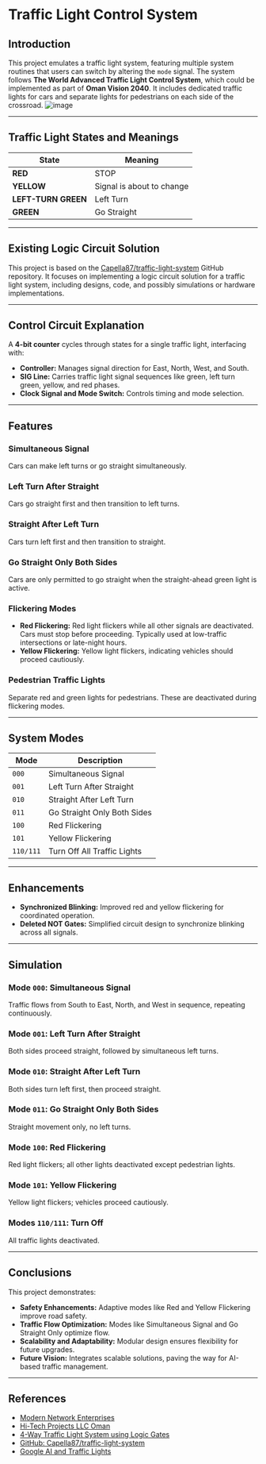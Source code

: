 # Traffic Light Control System

## Introduction
This project emulates a traffic light system, featuring multiple system routines that users can switch by altering the `mode` signal. The system follows **The World Advanced Traffic Light Control System**, which could be implemented as part of **Oman Vision 2040**. It includes dedicated traffic lights for cars and separate lights for pedestrians on each side of the crossroad.
![image](https://github.com/user-attachments/assets/ef15a77b-624c-4941-a1af-18cb5215e6c3)

---

## Traffic Light States and Meanings

| State                | Meaning                            |
|----------------------|------------------------------------|
| **RED**             | STOP                               |
| **YELLOW**          | Signal is about to change         |
| **LEFT-TURN GREEN** | Left Turn                          |
| **GREEN**           | Go Straight                       |

---

## Existing Logic Circuit Solution
This project is based on the [Capella87/traffic-light-system](https://github.com/Capella87/traffic-light-system) GitHub repository. It focuses on implementing a logic circuit solution for a traffic light system, including designs, code, and possibly simulations or hardware implementations.

---

## Control Circuit Explanation
A **4-bit counter** cycles through states for a single traffic light, interfacing with:
- **Controller:** Manages signal direction for East, North, West, and South.
- **SIG Line:** Carries traffic light signal sequences like green, left turn green, yellow, and red phases.
- **Clock Signal and Mode Switch:** Controls timing and mode selection.

---

## Features

### Simultaneous Signal
Cars can make left turns or go straight simultaneously.

### Left Turn After Straight
Cars go straight first and then transition to left turns.

### Straight After Left Turn
Cars turn left first and then transition to straight.

### Go Straight Only Both Sides
Cars are only permitted to go straight when the straight-ahead green light is active.

### Flickering Modes
- **Red Flickering:** Red light flickers while all other signals are deactivated. Cars must stop before proceeding. Typically used at low-traffic intersections or late-night hours.
- **Yellow Flickering:** Yellow light flickers, indicating vehicles should proceed cautiously.

### Pedestrian Traffic Lights
Separate red and green lights for pedestrians. These are deactivated during flickering modes.

---

## System Modes

| Mode      | Description                                   |
|-----------|-----------------------------------------------|
| `000`     | Simultaneous Signal                          |
| `001`     | Left Turn After Straight                     |
| `010`     | Straight After Left Turn                     |
| `011`     | Go Straight Only Both Sides                 |
| `100`     | Red Flickering                               |
| `101`     | Yellow Flickering                            |
| `110/111` | Turn Off All Traffic Lights                 |

---

## Enhancements
- **Synchronized Blinking:** Improved red and yellow flickering for coordinated operation.
- **Deleted NOT Gates:** Simplified circuit design to synchronize blinking across all signals.

---

## Simulation
### Mode `000`: Simultaneous Signal
Traffic flows from South to East, North, and West in sequence, repeating continuously.

### Mode `001`: Left Turn After Straight
Both sides proceed straight, followed by simultaneous left turns.

### Mode `010`: Straight After Left Turn
Both sides turn left first, then proceed straight.

### Mode `011`: Go Straight Only Both Sides
Straight movement only, no left turns.

### Mode `100`: Red Flickering
Red light flickers; all other lights deactivated except pedestrian lights.

### Mode `101`: Yellow Flickering
Yellow light flickers; vehicles proceed cautiously.

### Modes `110/111`: Turn Off
All traffic lights deactivated.

---

## Conclusions
This project demonstrates:
- **Safety Enhancements:** Adaptive modes like Red and Yellow Flickering improve road safety.
- **Traffic Flow Optimization:** Modes like Simultaneous Signal and Go Straight Only optimize flow.
- **Scalability and Adaptability:** Modular design ensures flexibility for future upgrades.
- **Future Vision:** Integrates scalable solutions, paving the way for AI-based traffic management.

---

## References
- [Modern Network Enterprises](https://www.mne.om/MNE/)
- [Hi-Tech Projects LLC Oman](https://hi-techprojects.com/traffic-engineering-and-road-safety/product/)
- [4-Way Traffic Light System using Logic Gates](https://www.youtube.com/watch?v=2HgFHPS6g4o)
- [GitHub: Capella87/traffic-light-system](https://github.com/Capella87/traffic-light-system)
- [Google AI and Traffic Lights](https://www.wired.com/story/googles-ai-traffic-lights-driving-annoying/)

